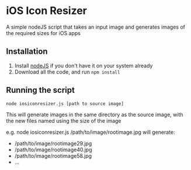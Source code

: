 # iOS Icon Resizer #

A simple nodeJS script that takes an input image and generates
images of the required sizes for iOS apps

## Installation ##

1. Install [nodeJS](https://nodejs.org) if you don't have it on your system already
2. Download all the code, and run `npm install`

## Running the script ##

`node iosiconresizer.js [path to source image]`

This will generate images in the same directory as the source image,
with the new files named using the size of the image

e.g. node iosiconresizer.js /path/to/image/rootimage.jpg will generate:

- /path/to/image/rootimage29.jpg
- /path/to/image/rootimage40.jpg
- /path/to/image/rootimage58.jpg
- ...
